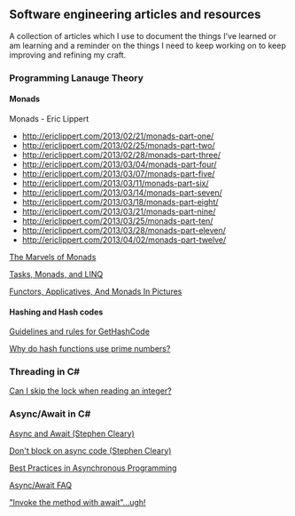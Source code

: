 ## Software engineering articles and resources

A collection of articles which I use to document the things I've learned or am learning and a reminder on the things I need to keep working on to keep improving and refining my craft.

### Programming Lanauge Theory
#### Monads
Monads - Eric Lippert
  - http://ericlippert.com/2013/02/21/monads-part-one/
  - http://ericlippert.com/2013/02/25/monads-part-two/
  - http://ericlippert.com/2013/02/28/monads-part-three/
  - http://ericlippert.com/2013/03/04/monads-part-four/
  - http://ericlippert.com/2013/03/07/monads-part-five/
  - http://ericlippert.com/2013/03/11/monads-part-six/
  - http://ericlippert.com/2013/03/14/monads-part-seven/
  - http://ericlippert.com/2013/03/18/monads-part-eight/
  - http://ericlippert.com/2013/03/21/monads-part-nine/
  - http://ericlippert.com/2013/03/25/monads-part-ten/
  - http://ericlippert.com/2013/03/28/monads-part-eleven/
  - http://ericlippert.com/2013/04/02/monads-part-twelve/

[The Marvels of Monads](http://blogs.msdn.com/b/wesdyer/archive/2008/01/11/the-marvels-of-monads.aspx)

[Tasks, Monads, and LINQ](http://blogs.msdn.com/b/pfxteam/archive/2013/04/03/tasks-monads-and-linq.aspx)

[Functors, Applicatives, And Monads In Pictures](http://adit.io/posts/2013-04-17-functors,_applicatives,_and_monads_in_pictures.html)

#### Hashing and Hash codes
[Guidelines and rules for GetHashCode](http://blogs.msdn.com/b/ericlippert/archive/2011/02/28/guidelines-and-rules-for-gethashcode.aspx)

[Why do hash functions use prime numbers?](http://computinglife.wordpress.com/2008/11/20/why-do-hash-functions-use-prime-numbers/)

### Threading in C#
[Can I skip the lock when reading an integer?](http://blog.coverity.com/2014/03/12/can-skip-lock-reading-integer/#.UzqnEOIzH0x)

### Async/Await in C#
[Async and Await (Stephen Cleary)](http://blog.stephencleary.com/2012/02/async-and-await.html)

[Don't block on async code (Stephen Cleary)](http://blog.stephencleary.com/2012/07/dont-block-on-async-code.html)

[Best Practices in Asynchronous Programming](http://msdn.microsoft.com/en-us/magazine/jj991977.aspx)

[Async/Await FAQ](http://blogs.msdn.com/b/pfxteam/archive/2012/04/12/10293335.aspx)

["Invoke the method with await"...ugh!](http://blogs.msdn.com/b/pfxteam/archive/2013/03/13/quot-invoke-the-method-with-await-quot-ugh.aspx)
[]()
